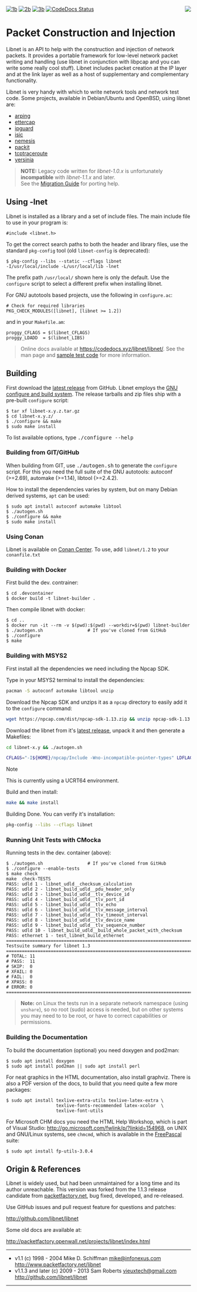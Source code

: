[![1b][]][1] [![2b][]][2] [![3b][]][3] [![CodeDocs Status][]][CodeDocs] <img align="right" src="doc/libnet.gif">

Packet Construction and Injection
=================================

Libnet is an API to help with the construction and injection of network
packets.  It provides a portable framework for low-level network packet
writing and handling (use libnet in conjunction with libpcap and you can
write some really cool stuff).  Libnet includes packet creation at the
IP layer and at the link layer as well as a host of supplementary and
complementary functionality.

Libnet is very handy with which to write network tools and network test
code.  Some projects, available in Debian/Ubuntu and OpenBSD, using
libnet are:

- [arping](https://github.com/ThomasHabets/arping)
- [ettercap](https://www.ettercap-project.org/)
- [ipguard](http://ipguard.deep.perm.ru/)
- [isic](http://isic.sourceforge.net/)
- [nemesis](https://github.com/libnet/nemesis/)
- [packit](http://packetfactory.openwall.net/projects/packit/)
- [tcptraceroute](https://web.archive.org/web/20130424094134/http://michael.toren.net/code/tcptraceroute/)
- [yersinia](https://web.archive.org/web/20180522141004/http://www.yersinia.net/)

> **NOTE:** Legacy code written for *libnet-1.0.x* is unfortunately
>           **incompatible** with *libnet-1.1.x* and later.  
>           See the [Migration Guide](doc/MIGRATION.md) for porting help.


Using -lnet
-----------

Libnet is installed as a library and a set of include files.  The main
include file to use in your program is:

    #include <libnet.h>

To get the correct search paths to both the header and library files,
use the standard `pkg-config` tool (old `libnet-config` is deprecated):

    $ pkg-config --libs --static --cflags libnet
    -I/usr/local/include -L/usr/local/lib -lnet

The prefix path `/usr/local/` shown here is only the default.  Use the
`configure` script to select a different prefix when installing libnet.

For GNU autotools based projects, use the following in `configure.ac`:

    # Check for required libraries
    PKG_CHECK_MODULES([libnet], [libnet >= 1.2])

and in your `Makefile.am`:

    proggy_CFLAGS = $(libnet_CFLAGS)
    proggy_LDADD  = $(libnet_LIBS)

> Online docs available at <https://codedocs.xyz/libnet/libnet/>.  See
> the man page and [sample test code](sample/) for more information.


Building
--------

First download the [latest release][] from GitHub.  Libnet employs the
[GNU configure and build system][autotools].  The release tarballs and
zip files ship with a pre-built `configure` script:

    $ tar xf libnet-x.y.z.tar.gz
    $ cd libnet-x.y.z/
    $ ./configure && make
    $ sudo make install

To list available options, type <kbd>./configure --help</kbd>

### Building from GIT/GitHub

When building from GIT, use <kbd>./autogen.sh</kbd> to generate the
`configure` script.  For this you need the full suite of the GNU
autotools: autoconf (>=2.69), automake (>=1.14), libtool (>=2.4.2).

How to install the dependencies varies by system, but on many Debian derived
systems, `apt` can be used:

    $ sudo apt install autoconf automake libtool
    $ ./autogen.sh
    $ ./configure && make
    $ sudo make install


### Using Conan

Libnet is available on [Conan Center](https://conan.io/center/libnet).  To use,
add `libnet/1.2` to your `conanfile.txt`

### Building with Docker

First build the dev. contrainer:

    $ cd .devcontainer
    $ docker build -t libnet-builder .

Then compile libnet with docker:

    $ cd ..
    $ docker run -it --rm -v $(pwd):$(pwd) --workdir=$(pwd) libnet-builder
    $ ./autogen.sh                 # If you've cloned from GitHub
    $ ./configure
    $ make

### Building with MSYS2

First install all the dependencies we need including the Npcap SDK.

Type in your MSYS2 terminal to install the dependencies:

```bash
pacman -S autoconf automake libtool unzip
```

Download the Npcap SDK and unzips it as a `npcap` directory to easily add it to the `configure` command:

```bash
wget https://npcap.com/dist/npcap-sdk-1.13.zip && unzip npcap-sdk-1.13.zip -d npcap
```

Download the libnet from it's [latest release][], unpack it and then generate a Makefiles:

```bash
cd libnet-x.y && ./autogen.sh
```

```bash
CFLAGS="-I${HOME}/npcap/Include -Wno-incompatible-pointer-types" LDFLAGS="-L${HOME}/npcap/Lib/x64" ./configure --prefix=/ucrt64
```

> [!Note]
> This is currently using a UCRT64 environment.


Build and then install:

```bash
make && make install
```

Building Done. You can verify it's installation:

```bash
pkg-config --libs --cflags libnet
```

### Running Unit Tests with CMocka

Running tests in the dev. container (above):

    $ ./autogen.sh                 # If you've cloned from GitHub
    $ ./configure --enable-tests
    $ make check
    make  check-TESTS
    PASS: udld 1 - libnet_udld__checksum_calculation
    PASS: udld 2 - libnet_build_udld__pdu_header_only
    PASS: udld 3 - libnet_build_udld__tlv_device_id
    PASS: udld 4 - libnet_build_udld__tlv_port_id
    PASS: udld 5 - libnet_build_udld__tlv_echo
    PASS: udld 6 - libnet_build_udld__tlv_message_interval
    PASS: udld 7 - libnet_build_udld__tlv_timeout_interval
    PASS: udld 8 - libnet_build_udld__tlv_device_name
    PASS: udld 9 - libnet_build_udld__tlv_sequence_number
    PASS: udld 10 - libnet_build_udld__build_whole_packet_with_checksum
    PASS: ethernet 1 - test_libnet_build_ethernet
    ============================================================================
    Testsuite summary for libnet 1.3
    ============================================================================
    # TOTAL: 11
    # PASS:  11
    # SKIP:  0
    # XFAIL: 0
    # FAIL:  0
    # XPASS: 0
    # ERROR: 0
    ============================================================================

> **Note:** on Linux the tests run in a separate network namespace
> (using `unshare`), so no root (sudo) access is needed, but on other
> systems you may need to to be root, or have to correct capabilities
> or permissions.

### Building the Documentation

To build the documentation (optional) you need doxygen and pod2man:

    $ sudo apt install doxygen
    $ sudo apt install pod2man || sudo apt install perl

For neat graphics in the HTML documentation, also install graphviz.
There is also a PDF version of the docs, to build that you need quite a
few more packages:

    $ sudo apt install texlive-extra-utils texlive-latex-extra \
                       texlive-fonts-recommended latex-xcolor  \
                       texlive-font-utils

For Microsoft CHM docs you need the HTML Help Workshop, which is part
of Visual Studio: http://go.microsoft.com/fwlink/p/?linkid=154968, on
UNIX and GNU/Linux systems, see `chmcmd`, which is available in the
[FreePascal](http://www.freepascal.org/) suite:

    $ sudo apt install fp-utils-3.0.4


Origin & References
-------------------

Libnet is widely used, but had been unmaintained for a long time and its
author unreachable.  This version was forked from the 1.1.3 release
candidate from [packetfactory.net][origin], bug fixed, developed, and
re-released.

Use GitHub issues and pull request feature for questions and patches:

  http://github.com/libnet/libnet

Some old docs are available at:

  http://packetfactory.openwall.net/projects/libnet/index.html

-------------------------------------------------------------------------
- v1.1 (c) 1998 - 2004 Mike D. Schiffman <mike@infonexus.com>  
  http://www.packetfactory.net/libnet
- v1.1.3 and later (c) 2009 - 2013 Sam Roberts <vieuxtech@gmail.com>  
  http://github.com/libnet/libnet
-------------------------------------------------------------------------

[latest release]:  https://github.com/libnet/libnet/releases
[autotools]:       https://autotools.io/
[origin]:          http://packetfactory.openwall.net/projects/libnet/
[1]:               https://github.com/libnet/libnet/actions/workflows/build.yml/
[1b]:              https://github.com/libnet/libnet/actions/workflows/build.yml/badge.svg
[2]:               https://github.com/libnet/libnet/actions/workflows/build-freebsd.yml/
[2b]:              https://github.com/libnet/libnet/actions/workflows/build-freebsd.yml/badge.svg
[3]:               https://github.com/libnet/libnet/actions/workflows/build-windows.yml/
[3b]:              https://github.com/libnet/libnet/actions/workflows/build-windows.yml/badge.svg
[CodeDocs]:        https://codedocs.xyz/libnet/libnet/
[CodeDocs Status]: https://codedocs.xyz/libnet/libnet.svg
